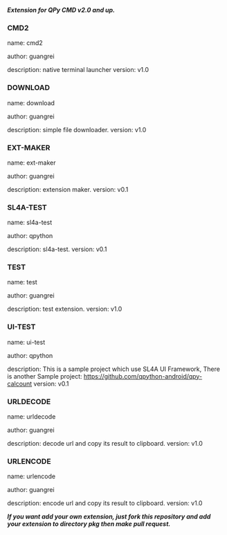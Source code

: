 ***Extension for QPy CMD v2.0 and up.***


### CMD2

name: cmd2

author: guangrei

description: native terminal launcher
version: v1.0


### DOWNLOAD

name: download

author: guangrei

description: simple file downloader.
version: v1.0


### EXT-MAKER

name: ext-maker

author: guangrei

description: extension maker.
version: v0.1


### SL4A-TEST

name: sl4a-test

author: qpython

description: sl4a-test.
version: v0.1


### TEST

name: test

author: guangrei

description: test extension.
version: v1.0


### UI-TEST

name: ui-test

author: qpython

description: This is a sample project which use SL4A UI Framework, There is another Sample project: https://github.com/qpython-android/qpy-calcount
version: v0.1


### URLDECODE

name: urldecode

author: guangrei

description: decode url and copy its result to clipboard.
version: v1.0


### URLENCODE

name: urlencode

author: guangrei

description: encode url and copy its result to clipboard.
version: v1.0


***If you want add your own extension, just fork this repository and add your extension to directory pkg then make pull request.***